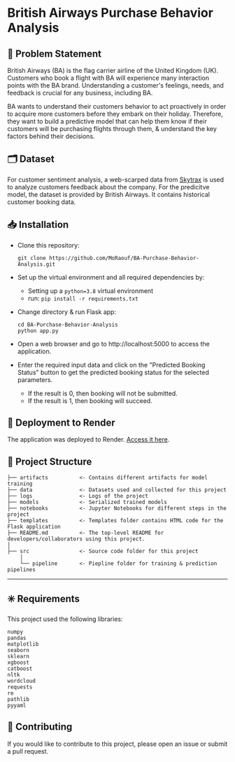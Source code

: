 # British Airways Purchase Behavior Analysis

🚩 Problem Statement
---
British Airways (BA) is the flag carrier airline of the United Kingdom (UK). Customers who book a flight with BA will experience many interaction points with the BA brand. Understanding a customer's feelings, needs, and feedback is crucial for any business, including BA.

BA wants to understand their customers behavior to act proactively in order to acquire more customers before they embark on their holiday. Therefore, they want to build a predictive model that can help them know if their customers will be purchasing flights through them, & understand the key factors behind their decisions.

🗂️ Dataset
---
For customer sentiment analysis, a web-scarped data from [Skytrax](https://www.airlinequality.com/) is used to analyze customers feedback about the company.
For the predicitve model, the dataset is provided by British Airways. It contains historical customer booking data.

📥 Installation
---
* Clone this repository:
    ```
    git clone https://github.com/MoRaouf/BA-Purchase-Behavior-Analysis.git
    ```
* Set up the virtual environment and all required dependencies by:
  * Setting up a `python=3.8` virtual environment
  * run: `pip install -r requirements.txt`

* Change directory & run Flask app:
    ```
    cd BA-Purchase-Behavior-Analysis
    python app.py
    ```
* Open a web browser and go to http://localhost:5000 to access the application.

* Enter the required input data and click on the "Predicted Booking Status" button to get the predicted booking status for the selected parameters.
    * If the result is 0, then booking will not be submitted.
    * If the result is 1, then booking will succeed.

🔗 Deployment to Render
---
The application was deployed to Render. [Access it here](https://ba-purchase-analysis.onrender.com/).


📁 Project Structure
---

    ├── artifacts          <- Contains different artifacts for model training
    ├── data               <- Datasets used and collected for this project
    ├── logs               <- Logs of the project
    ├── models             <- Serialized trained models
    ├── notebooks          <- Jupyter Notebooks for different steps in the project
    ├── templates          <- Templates folder contains HTML code for the Flask application
    ├── README.md          <- The top-level README for developers/collaborators using this project.
    │   
    ├── src                <- Source code folder for this project
        │   
        └── pipeline       <- Piepline folder for training & prediction pipelines

--------

✳️ Requirements
---
This project used the following libraries:
```
numpy
pandas
matplotlib
seaborn
sklearn
xgboost
catboost
nltk
wordcloud
requests
re
pathlib
pyyaml
```

🫶 Contributing
---
If you would like to contribute to this project, please open an issue or submit a pull request.